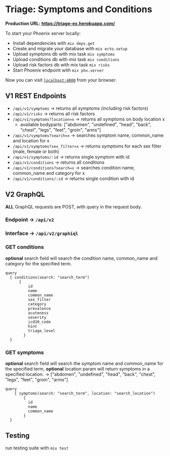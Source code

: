# Triage: Symptoms and Conditions

**Production URL: https://triage-ex.herokuapp.com/**

To start your Phoenix server locally:

  * Install dependencies with `mix deps.get`
  * Create and migrate your database with `mix ecto.setup`
  * Upload symptoms db with mix task `mix symptoms`
  * Upload conditions db with mix task `mix conditions`
  * Upload risk factors db with mix task `mix risks`
  * Start Phoenix endpoint with `mix phx.server`

Now you can visit [`localhost:4000`](http://localhost:4000) from your browser.

## V1 REST Endpoints

  * `/api/v1/symptoms` -> returns all symptoms (including risk factors)
  * `/api/v1/risks` -> returns all risk factors
  * `/api/v1/symptoms?location=x` -> returns all symptoms on body location x
    * available bodyparts: ["abdomen", "undefined", "head", "back", "chest", "legs", "feet", "groin", "arms"]
  * `/api/v1/symptoms?search=x` -> searches symptom name, common_name and location for x
  * `/api/v1/symptoms?sex_filter=x` -> returns symptoms for each sex filter (male, female or both)
  * `/api/v1/symptoms/:id` -> returns single symptom with id
  * `/api/v1/conditions` -> returns all conditions
  * `/api/v1/conditions?search=x` -> searches condition name, common_name and category for x
  * `/api/v1/conditions/:id` -> returns single condition with id
  
## V2 GraphQL
**ALL** GraphQL requests are POST, with query in the request body.
### Endpoint -> `/api/v2`
### Interface -> `/api/v2/graphiql`

### GET conditions
**optional** search field will search the condition name, common_name and category for the specified term.
  ```
  query 
  	{ conditions(search: "search_term")
		{ 
		 	id
			name
		  	common_name
     		sex_filter
		   	category
     		prevalence
		   	acuteness
		   	severity
		   	icd10_code
		   	hint
		   	triage_level
		  } 
  	}
  ```
  
### GET symptoms
**optional** search field will search the symptom name and common_name for the specified term, **optional** location param will return symptoms in a specified location. -> ["abdomen", "undefined", "head", "back", "chest", "legs", "feet", "groin", "arms"]
  ```
  query 
	  { symptoms(search: "search_term", location: "search_location")
		  { 
		  	id
			name
		  	common_name
		  } 
  	}
  ```
  
  ## Testing
  run testing suite with `mix test`
